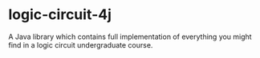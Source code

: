 # logic-circuit-4j
A Java library which contains full implementation of everything you might find in a logic circuit undergraduate course.
